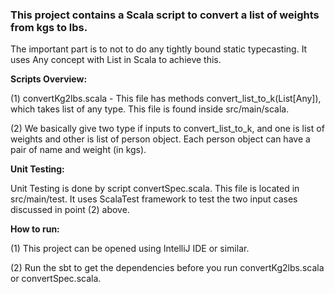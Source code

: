 ### This project contains a Scala script to convert a list of weights from kgs to lbs. 

The important part is to not to do any tightly bound static typecasting. It uses Any concept with List in Scala to achieve this.

<b>Scripts Overview:</b>

(1) convertKg2lbs.scala - This file has methods convert_list_to_k(List[Any]), which takes list of any type. This file is found inside src/main/scala.

(2) We basically give two type if inputs to convert_list_to_k, and one is list of weights and other is list of person object. Each person object can have a pair of name and weight (in kgs).

<b>Unit Testing:</b>

Unit Testing is done by script convertSpec.scala. This file is located in src/main/test. It uses ScalaTest framework to test the two input cases discussed in point (2) above. 

<b>How to run:</b>

(1) This project can be opened using IntelliJ IDE or similar.

(2) Run the sbt to get the dependencies before you run convertKg2lbs.scala  or convertSpec.scala.

